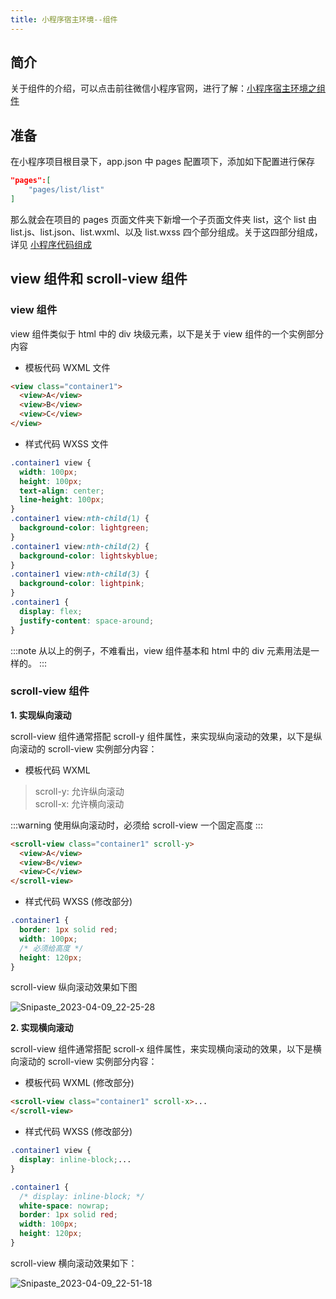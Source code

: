 ```yaml
---
title: 小程序宿主环境--组件
---
```


## 简介
关于组件的介绍，可以点击前往微信小程序官网，进行了解：[小程序宿主环境之组件](https://developers.weixin.qq.com/ebook?action=get_post_info&docid=000eec0b998e80bb0086f092b5100a)

## 准备
在小程序项目根目录下，app.json 中 pages 配置项下，添加如下配置进行保存

```json
"pages":[
    "pages/list/list"
]
```
那么就会在项目的 pages 页面文件夹下新增一个子页面文件夹 list，这个 list 由 list.js、list.json、list.wxml、以及 list.wxss 四个部分组成。关于这四部分组成，详见 [小程序代码组成](https://developers.weixin.qq.com/ebook?action=get_post_info&docid=000ace6c9603786b008636f2e56c0a) 

## view 组件和 scroll-view 组件
### view 组件
view 组件类似于 html 中的 div 块级元素，以下是关于 view 组件的一个实例部分内容

- 模板代码 WXML 文件

```html
<view class="container1">
  <view>A</view>
  <view>B</view>
  <view>C</view>
</view>
```

- 样式代码 WXSS 文件

```css
.container1 view {
  width: 100px;
  height: 100px;
  text-align: center;
  line-height: 100px;
}
.container1 view:nth-child(1) {
  background-color: lightgreen;
}
.container1 view:nth-child(2) {
  background-color: lightskyblue;
}
.container1 view:nth-child(3) {
  background-color: lightpink;
}
.container1 {
  display: flex;
  justify-content: space-around;
}
```
:::note
从以上的例子，不难看出，view 组件基本和 html 中的 div 元素用法是一样的。
:::

### scroll-view 组件
**1. 实现纵向滚动**

scroll-view 组件通常搭配 scroll-y 组件属性，来实现纵向滚动的效果，以下是纵向滚动的 scroll-view 实例部分内容：

- 模板代码 WXML 
> scroll-y: 允许纵向滚动\
scroll-x: 允许横向滚动

:::warning
使用纵向滚动时，必须给 scroll-view 一个固定高度
:::

```html
<scroll-view class="container1" scroll-y>
  <view>A</view>
  <view>B</view>
  <view>C</view>
</scroll-view>
```

- 样式代码 WXSS (修改部分)

```css
.container1 {
  border: 1px solid red;
  width: 100px;
  /* 必须给高度 */
  height: 120px;
}
```

scroll-view 纵向滚动效果如下图

![Snipaste_2023-04-09_22-25-28](https://cdn.staticaly.com/gh/hfllove/image-hosting@main/Snipaste_2023-04-09_22-25-28.30c9ve4t0os0.webp)

**2. 实现横向滚动**

scroll-view 组件通常搭配 scroll-x 组件属性，来实现横向滚动的效果，以下是横向滚动的 scroll-view 实例部分内容：

- 模板代码 WXML (修改部分)

```html
<scroll-view class="container1" scroll-x>...
</scroll-view>
```

- 样式代码 WXSS (修改部分)

```css
.container1 view {
  display: inline-block;...
}

.container1 {
  /* display: inline-block; */
  white-space: nowrap;
  border: 1px solid red;
  width: 100px;
  height: 120px;
}
```

scroll-view 横向滚动效果如下：

![Snipaste_2023-04-09_22-51-18](https://cdn.staticaly.com/gh/hfllove/image-hosting@main/Snipaste_2023-04-09_22-51-18.93b6xgfkbqw.webp)